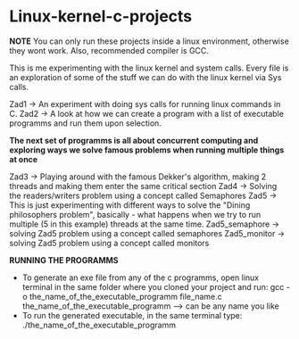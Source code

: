 # Linux-kernel-c-projects

**NOTE** You can only run these projects inside a linux environment, otherwise they wont work. Also, recommended compiler is GCC.

This is me experimenting with the linux kernel and system calls.
Every file is an exploration of some of the stuff we can do with the linux kernel via Sys calls.

Zad1 -> An experiment with doing sys calls for running linux commands in C.
Zad2 -> A look at how we can create a program with a list of executable programms and run them upon selection.

**The next set of programms is all about concurrent computing and exploring ways we solve famous problems when running multiple things at once**

Zad3 -> Playing around with the famous Dekker's algorithm, making 2 threads and making them enter the same critical section
Zad4 -> Solving the readers/writers problem using a concept called Semaphores
Zad5 -> This is just experimenting with different ways to solve the "Dining philosophers problem", basically - what happens when we try to run multiple (5 in this example) threads at the same time.
Zad5_semaphore -> solving Zad5 problem using a concept called semaphores
Zad5_monitor -> solving Zad5 problem using a concept called monitors

**RUNNING THE PROGRAMMS**
* To generate an exe file from any of the c programms, open linux terminal in the same folder where you cloned your project and run:
  gcc -o the_name_of_the_executable_programm file_name.c
  the_name_of_the_executable_programm --> can be any name you like
* To run the generated executable, in the same terminal type:
  ./the_name_of_the_executable_programm
